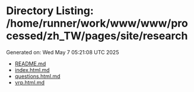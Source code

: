 # Directory Listing: /home/runner/work/www/www/processed/zh_TW/pages/site/research
Generated on: Wed May  7 05:21:08 UTC 2025

- [README.md](README.md)
- [index.html.md](index.html.md)
- [questions.html.md](questions.html.md)
- [vrp.html.md](vrp.html.md)
